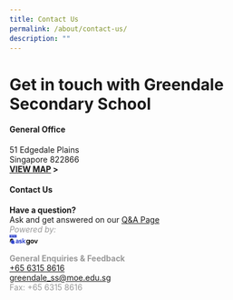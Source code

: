 ```yaml
---
title: Contact Us
permalink: /about/contact-us/
description: ""
---
```

# **Get in touch with Greendale Secondary School**

#### General Office
51 Edgedale Plains
<br> Singapore 822866
<br> **[VIEW MAP](https://maps.google.com/maps?q=51+Edgedale+Plains+Singapore+828866+) &gt;**

#### Contact Us
**Have a question?**
<br>Ask and get answered on our [Q&amp;A Page](https://staging.ask.gov.sg/gdlss)
<br><span style="color:#999999">*Powered by:*
<br> <img src="/images/logo-askgov.png" style="width: 10%;float:left">
<br><br>**General Enquiries &amp; Feedback**
<br> [+65 6315 8616](tel:+6563158616)
<br> [greendale_ss@moe.edu.sg](mailto:greendale_ss@moe.edu.sg)
<br> Fax: +65 6315 8616</span>